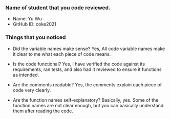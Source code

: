 ### Name of student that you code reviewed.
- Name: Yu Wu
- GitHub ID: coke2021


### Things that you noticed
- Did the variable names make sense?
    Yes, All code variable names make it clear to me what each piece of code means.

- Is the code functional?
    Yes, I have verified the code against its requirements, ran tests, and also had it reviewed to ensure it functions as intended.

- Are the comments readable?
    Yes, the comments explain each piece of code very clearly.

- Are the function names self-explanatory?
    Basically, yes. Some of the function names are not clear enough, but you can basically understand them after reading the code.

